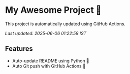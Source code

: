 # My Awesome Project 🚀

This project is automatically updated using GitHub Actions.

_Last updated: 2025-06-06 01:22:58 IST_

## Features
- Auto-update README using Python 🐍
- Auto Git push with GitHub Actions 🤖
